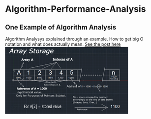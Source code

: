 # Algorithm-Performance-Analysis
## One Example of Algorithm Analysis
Algorithm Analysys explained through an example. How to get big O notation and what does actually mean.
[See the post here](https://hectorvurchio.github.io/Algorithm-Performance-Analysis/)
<picture width="100%" align="center"><img width="400px" src="/images/pic_4.png" alt="Algorithm Analysis - basic data structure"/></picture>
